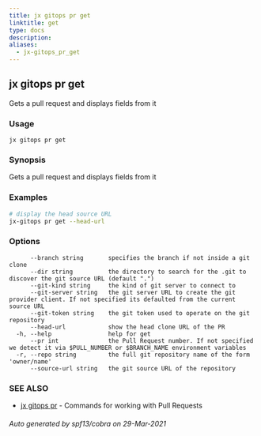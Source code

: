 ```yaml
---
title: jx gitops pr get
linktitle: get
type: docs
description: 
aliases:
  - jx-gitops_pr_get
---
```


## jx gitops pr get

Gets a pull request and displays fields from it

### Usage

```
jx gitops pr get
```

### Synopsis

Gets a pull request and displays fields from it

### Examples

  ```bash
  # display the head source URL
  jx-gitops pr get --head-url

  ```
### Options

```
      --branch string       specifies the branch if not inside a git clone
      --dir string          the directory to search for the .git to discover the git source URL (default ".")
      --git-kind string     the kind of git server to connect to
      --git-server string   the git server URL to create the git provider client. If not specified its defaulted from the current source URL
      --git-token string    the git token used to operate on the git repository
      --head-url            show the head clone URL of the PR
  -h, --help                help for get
      --pr int              the Pull Request number. If not specified we detect it via $PULL_NUMBER or $BRANCH_NAME environment variables
  -r, --repo string         the full git repository name of the form 'owner/name'
      --source-url string   the git source URL of the repository
```

### SEE ALSO

* [jx gitops pr](..)	 - Commands for working with Pull Requests

###### Auto generated by spf13/cobra on 29-Mar-2021
